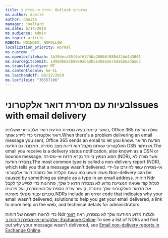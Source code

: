 ```yaml
---
title: דוחות אי-מסירה ב- Outlook באינטרנט
ms.author: daeite
author: daeite
manager: joallard
ms.date: 6/14/2019
ms.audience: Admin
ms.topic: article
ROBOTS: NOINDEX, NOFOLLOW
localization_priority: Normal
ms.custom: ''
ms.openlocfilehash: 1b39decd55f0bf63746a28866f880d42dd4d3001
ms.sourcegitcommit: 1d98db8acb9959aba3b5e308a567ade6b62da56c
ms.translationtype: MT
ms.contentlocale: he-IL
ms.lasthandoff: 08/22/2019
ms.locfileid: "36557106"
---
```

# <a name="issues-with-email-delivery"></a><span data-ttu-id="7bf55-102">בעיות עם מסירת דואר אלקטרוני</span><span class="sxs-lookup"><span data-stu-id="7bf55-102">Issues with email delivery</span></span>

<span data-ttu-id="7bf55-103">כאשר קיימת בעיה מסירת הודעת דואר אלקטרוני ששלחת, Office 365 שולח הודעת דואר אלקטרוני כדי ליידע אותך.</span><span class="sxs-lookup"><span data-stu-id="7bf55-103">When there's a problem delivering an email message you sent, Office 365 sends an email to let you know.</span></span> <span data-ttu-id="7bf55-104">הודעת הדואר האלקטרוני שאתה מקבל הוא דיווח מצב מסירה, המכונה גם הודעה DSN או ניתור.</span><span class="sxs-lookup"><span data-stu-id="7bf55-104">The email you receive is a delivery status notification, also known as a DSN or bounce message.</span></span> <span data-ttu-id="7bf55-105">הסוג הנפוץ ביותר נקרא הדוח אי-מסירה (NDR), אשר מורה לא נמסרה הודעה.</span><span class="sxs-lookup"><span data-stu-id="7bf55-105">The most common type is called a non-delivery report (NDR), which tells you that a message wasn't delivered.</span></span> <span data-ttu-id="7bf55-106">אי-מסירה עשוי להיגרם על-ידי משהו פשוט כמו טעות הקלדה של כתובת דואר אלקטרוני.</span><span class="sxs-lookup"><span data-stu-id="7bf55-106">Non-delivery can be caused by something as simple as a typo in an email address.</span></span> <span data-ttu-id="7bf55-107">דוחות Ndr לכלול קוד שגיאה המציינת מדוע לא נמסרה הדוא ל שלך, פתרונות כדי לסייע לך לקבל את הדואר האלקטרוני שלך נמסרה, קישור עזרה נוספת על האינטרנט, ועל פרטים טכניים עבור מנהלי מערכת.</span><span class="sxs-lookup"><span data-stu-id="7bf55-107">NDRs include an error code that indicates why your email wasn't delivered, solutions to help you get your email delivered, a link to more help on the web, and technical details for administrators.</span></span>

<span data-ttu-id="7bf55-108">כדי לראות רשימה של דוחות Ndr ולגלות מדוע ההודעה שלך לא נמסרה, ראה [דואר אלקטרוני אי-מסירה דוחות ב- Exchange Online](https://docs.microsoft.com/exchange/mail-flow-best-practices/non-delivery-reports-in-exchange-online/non-delivery-reports-in-exchange-online).</span><span class="sxs-lookup"><span data-stu-id="7bf55-108">To see a list of NDRs and find out why your message wasn't delivered, see [Email non-delivery reports in Exchange Online](https://docs.microsoft.com/exchange/mail-flow-best-practices/non-delivery-reports-in-exchange-online/non-delivery-reports-in-exchange-online).</span></span>